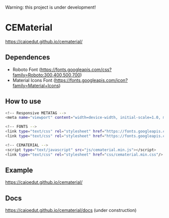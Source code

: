 Warning: this project is under development!

# CEMaterial
https://caioedut.github.io/cematerial/

## Dependences
- Roboto Font (https://fonts.googleapis.com/css?family=Roboto:300,400,500,700)
- Material Icons Font (https://fonts.googleapis.com/icon?family=Material+Icons)

## How to use
```sh
<!-- Responsive METATAG -->
<meta name="viewport" content="width=device-width, initial-scale=1.0, maximum-scale=2.0"/>

<!-- FONTS -->
<link type="text/css" rel="stylesheet" href="https://fonts.googleapis.com/css?family=Roboto:300,400,500,700"/>
<link type="text/css" rel="stylesheet" href="https://fonts.googleapis.com/icon?family=Material+Icons"/>

<!-- CEMATERIAL -->
<script type="text/javascript" src="js/cematerial.min.js"></script>
<link type="text/css" rel="stylesheet" href="css/cematerial.min.css"/>
```

## Example
https://caioedut.github.io/cematerial/

## Docs
https://caioedut.github.io/cematerial/docs (under construction)
